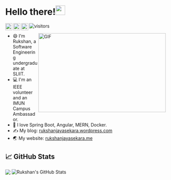 <!--
**rukshan99/rukshan99** is a ✨ _special_ ✨ repository because its `README.md` (this file) appears on your GitHub profile.-->

# Hello there!<img src="https://raw.githubusercontent.com/MartinHeinz/MartinHeinz/master/wave.gif" width="30px">
<a href="https://www.linkedin.com/in/rukshanjayasekara/">
  <img align="left" alt="Rukshan's's Linkedin" width="22px" src="https://raw.githubusercontent.com/peterthehan/peterthehan/master/assets/linkedin.svg" />
</a>
<a href="https://www.linkedin.com/in/rukshanjayasekara/">
  <img align="left" alt="Rukshan's's Linkedin" width="22px" src="https://raw.githubusercontent.com/peterthehan/peterthehan/master/assets/twitter.svg" />
</a>
<a href="https://www.facebook.com/rukshan.jayasekara.1690/">
  <img align="left" alt="Rukshan's's Facebook" width="22px" src="https://raw.githubusercontent.com/peterthehan/peterthehan/master/assets/facebook.svg" />
</a>

![visitors](https://visitor-badge.glitch.me/badge?page_id=rukshan99.rukshan99)
<!--[![HitCount](http://hits.dwyl.com/rukshan99/rukshan99.svg)](http://hits.dwyl.com/rukshan99/rukshan99)-->

<img align="right" alt="GIF" src="https://github.com/abhisheknaiidu/abhisheknaiidu/blob/master/code.gif?raw=true" width="400" height="248" />

- 😄 I’m Rukshan, a Software Engineering undergraduate at SLIIT.
- 💻 I'm an IEEE volunteer and an IMUN Campus Ambassador.
- 🌱 I love Spring Boot, Angular, MERN, Docker.
- ✍️ My blog: [rukshanjayasekara.wordpress.com](https://www.rukshanjayasekara.wordpress.com)
- 🌏 My website: [rukshanjayasekara.me](http://rukshanjayasekara.me/)

## &#x1f4c8; GitHub Stats

<img align="center" src="https://github-readme-stats.vercel.app/api/top-langs/?username=rukshan99&hide=html,css&title_color=ffffff&text_color=c9cacc&icon_color=2bbc8a&bg_color=1d1f21" />
<img align="center" src="https://github-readme-stats.vercel.app/api?username=rukshan99&show_icons=true&line_height=27&count_private=true&title_color=ffffff&text_color=c9cacc&icon_color=2bbc8a&bg_color=1d1f21" alt="Rukshan's GitHub Stats" />



